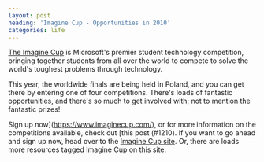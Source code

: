 ```yaml
---
layout: post
heading: 'Imagine Cup - Opportunities in 2010'
categories: life
---
```


[The Imagine Cup](https://www.imaginecup.com/) is Microsoft's premier student technology competition, bringing together students from all over the world to compete to solve the world's toughest problems through technology.

This year, the worldwide finals are being held in Poland, and you can get there by entering one of four competitions. There's loads of fantastic opportunities, and there's so much to get involved with; not to mention the fantastic prizes!

<!-- Replace missing image from http://media.chris-alexander.co.uk/wp-content/uploads/2009/11/ic10.PNG -->

Sign up now](https://www.imaginecup.com/), or for more information on the competitions available, check out [this post (#1210). If you want to go ahead and sign up now, head over to the [Imagine Cup site](https://www.imaginecup.com/). Or, there are loads more resources tagged Imagine Cup on this site.